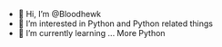 - 👋 Hi, I’m @Bloodhewk
- 👀 I’m interested in Python and Python related things
- 🌱 I’m currently learning ... More Python
